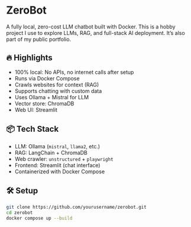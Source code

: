 # ZeroBot

A fully local, zero-cost LLM chatbot built with Docker. This is a hobby project I use to explore LLMs, RAG, and full-stack AI deployment. It’s also part of my public portfolio.

## 🔥 Highlights

- 100% local: No APIs, no internet calls after setup
- Runs via Docker Compose
- Crawls websites for context (RAG)
- Supports chatting with custom data
- Uses Ollama + Mistral for LLM
- Vector store: ChromaDB
- Web UI: Streamlit

## 📦 Tech Stack

- LLM: Ollama (`mistral`, `llama2`, etc.)
- RAG: LangChain + ChromaDB
- Web crawler: `unstructured` + `playwright`
- Frontend: Streamlit (chat interface)
- Containerized with Docker Compose

## 🛠️ Setup

```bash
git clone https://github.com/yourusername/zerobot.git
cd zerobot
docker compose up --build
```
